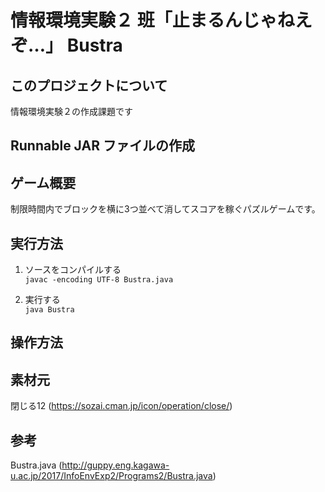 # 情報環境実験２ 班「止まるんじゃねえぞ…」 Bustra

## このプロジェクトについて
情報環境実験２の作成課題です

## Runnable JAR ファイルの作成


## ゲーム概要
制限時間内でブロックを横に3つ並べて消してスコアを稼ぐパズルゲームです。

## 実行方法
1. ソースをコンパイルする  
   `javac -encoding UTF-8 Bustra.java`

2. 実行する  
   `java Bustra`

## 操作方法


## 素材元
閉じる12 (https://sozai.cman.jp/icon/operation/close/)

## 参考
Bustra.java (http://guppy.eng.kagawa-u.ac.jp/2017/InfoEnvExp2/Programs2/Bustra.java)

